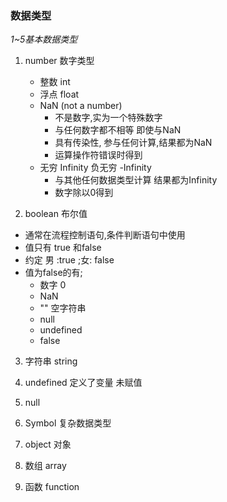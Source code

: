 ### 数据类型
*1~5基本数据类型*
1. number 数字类型
    - 整数 int
    - 浮点 float
    - NaN (not a number)
        - 不是数字,实为一个特殊数字
        - 与任何数字都不相等 即使与NaN
        - 具有传染性, 参与任何计算,结果都为NaN
        - 运算操作符错误时得到
    - 无穷 Infinity  负无穷 -Infinity
        - 与其他任何数据类型计算 结果都为Infinity
        - 数字除以0得到

2. boolean 布尔值
- 通常在流程控制语句,条件判断语句中使用
- 值只有 true 和false
- 约定 男 :true ;女: false
- 值为false的有;
    - 数字 0
    - NaN
    - "" 空字符串
    - null
    - undefined
    - false
3. 字符串 string


4. undefined
 定义了变量 未赋值
5. null 
9. Symbol
复杂数据类型
6. object 对象
7. 数组 array
8. 函数 function


